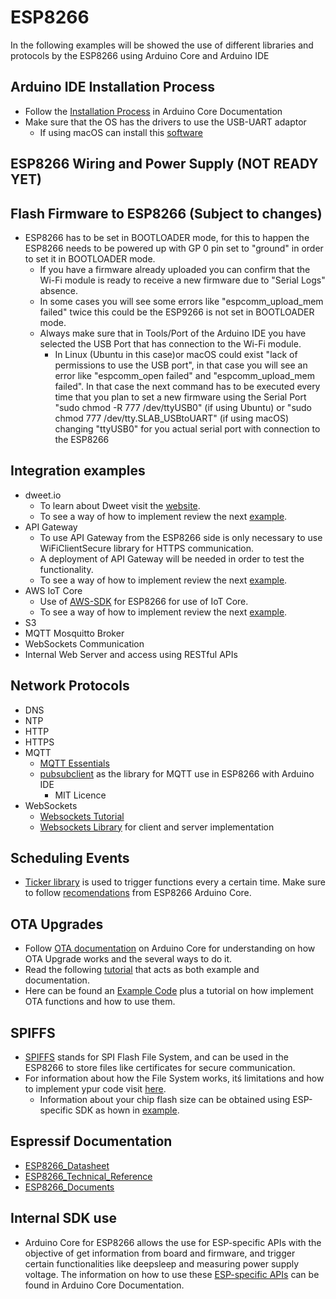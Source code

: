 # ESP8266
In the following examples will be showed the use of different libraries and protocols by the ESP8266 using Arduino Core and Arduino IDE


## Arduino IDE Installation Process
- Follow the [Installation Process](https://arduino-esp8266.readthedocs.io/en/latest/installing.html) in Arduino Core Documentation
- Make sure that the OS has the drivers to use the USB-UART adaptor
  - If using macOS can install this [software](https://www.silabs.com/products/development-tools/software/usb-to-uart-bridge-vcp-drivers) 

## ESP8266 Wiring and Power Supply (NOT READY YET)

## Flash Firmware to ESP8266 (Subject to changes)
- ESP8266 has to be set in BOOTLOADER mode, for this to happen the ESP8266 needs to be powered up with GP 0 pin set to "ground" in order to set it in BOOTLOADER mode.
  - If you have a firmware already uploaded you can confirm that the Wi-Fi module is ready to receive a new firmware due to "Serial Logs" absence. 
  - In some cases you will see some errors like "espcomm_upload_mem failed" twice this could be the ESP9266 is not set in BOOTLOADER mode.
  - Always make sure that in Tools/Port of the Arduino IDE you have selected the USB Port that has connection to the Wi-Fi module.
    - In Linux (Ubuntu in this case)or macOS could exist "lack of permissions to use the USB port", in that case you will see an error like "espcomm_open failed" and "espcomm_upload_mem failed". In that case the next command has to be executed every time that you plan to set a new firmware using the Serial Port "sudo chmod -R 777 /dev/ttyUSB0" (if using Ubuntu) or "sudo chmod 777 /dev/tty.SLAB_USBtoUART" (if using macOS) changing "ttyUSB0" for you actual serial port with connection to the ESP8266 


## Integration examples
- dweet.io
  - To learn about Dweet visit the [website](http://dweet.io/).
  - To see a way of how to implement review the next [example](https://github.com/eebf1993/myesp8266/blob/master/examples/dweet.io_NTP/dweet.io_NTP.ino).
- API Gateway
  - To use API Gateway from the ESP8266 side is only necessary to use WiFiClientSecure library for HTTPS communication.
  - A deployment of API Gateway will be needed in order to test the functionality.
  - To see a way of how to implement review the next [example](https://github.com/eebf1993/myesp8266/tree/master/examples/DNS-NTP_HTTPS-API_Gateway).
- AWS IoT Core
  - Use of [AWS-SDK]() for ESP8266 for use of IoT Core.
  - To see a way of how to implement review the next [example]().
- S3
- MQTT Mosquitto Broker
- WebSockets Communication
- Internal Web Server and access using RESTful APIs

## Network Protocols
- DNS
- NTP
- HTTP
- HTTPS
- MQTT
  - [MQTT Essentials](https://www.hivemq.com/mqtt-essentials/)
  - [pubsubclient](https://github.com/Imroy/pubsubclient) as the library for MQTT use in ESP8266 with Arduino IDE
    - MIT Licence
- WebSockets
  - [Websockets Tutorial](https://www.tutorialspoint.com/websockets/index.htm)
  - [Websockets Library](https://github.com/morrissinger/ESP8266-Websocket) for client and server implementation

## Scheduling Events
- [Ticker library](https://github.com/esp8266/Arduino/tree/master/libraries/Ticker) is used to trigger functions every a certain time. Make sure to follow [recomendations](http://arduino-esp8266.readthedocs.io/en/latest/libraries.html) from ESP8266 Arduino Core.

## OTA Upgrades
- Follow [OTA documentation](http://arduino-esp8266.readthedocs.io/en/latest/ota_updates/readme.html) on Arduino Core for understanding on how OTA Upgrade works and the several ways to do it.
- Read the following [tutorial](https://www.bakke.online/index.php/2017/06/02/self-updating-ota-firmware-for-esp8266/) that acts as both example and documentation.
- Here can be found an [Example Code](https://github.com/esp8266-examples/ota-basic) plus a tutorial on how implement OTA functions and how to use them. 

## SPIFFS
- [SPIFFS](https://github.com/esp8266/Arduino/blob/master/cores/esp8266/spiffs/README.md) stands for SPI Flash File System, and can be used in the ESP8266 to store files like certificates for secure communication.
- For information about how the File System works, itś limitations and how to implement ypur code visit [here](https://github.com/esp8266/Arduino/blob/master/doc/filesystem.rst).
  - Information about your chip flash size can be obtained using ESP-specific SDK as hown in [example](https://github.com/eebf1993/myesp8266/blob/master/examples/SPIFFS_Mount_Format_Listing/SPIFFS_Mount_Format_Listing.ino).

## Espressif Documentation
- [ESP8266_Datasheet](https://www.espressif.com/sites/default/files/documentation/0a-esp8266ex_datasheet_en.pdf)
- [ESP8266_Technical_Reference](https://www.espressif.com/sites/default/files/documentation/esp8266-technical_reference_en.pdf)
- [ESP8266_Documents](https://www.espressif.com/en/support/download/documents?keys=&field_type_tid%5B%5D=14)



## Internal SDK use
- Arduino Core for ESP8266 allows the use for ESP-specific APIs with the objective of get information from board and firmware, and trigger certain functionalities like deepsleep and measuring power supply voltage. The information on how to use these [ESP-specific APIs](https://github.com/Imroy/pubsubclient) can be found in Arduino Core Documentation.

